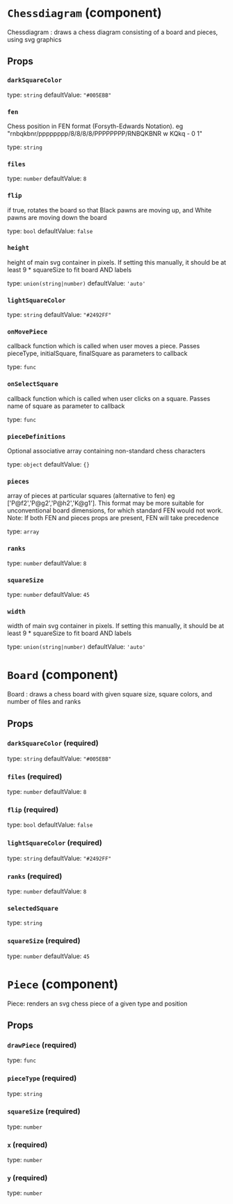 `Chessdiagram` (component)
==========================

Chessdiagram : draws a chess diagram consisting of a board and pieces, using svg graphics

Props
-----

### `darkSquareColor`

type: `string`
defaultValue: `"#005EBB"`


### `fen`

Chess position in FEN format (Forsyth-Edwards Notation). eg "rnbqkbnr/pppppppp/8/8/8/8/PPPPPPPP/RNBQKBNR w KQkq - 0 1"

type: `string`


### `files`

type: `number`
defaultValue: `8`


### `flip`

if true, rotates the board so that Black pawns are moving up, and White pawns are moving down the board

type: `bool`
defaultValue: `false`


### `height`

height of main svg container in pixels. If setting this manually, it should be at least 9 * squareSize to fit board AND labels

type: `union(string|number)`
defaultValue: `'auto'`


### `lightSquareColor`

type: `string`
defaultValue: `"#2492FF"`


### `onMovePiece`

callback function which is called when user moves a piece. Passes pieceType, initialSquare, finalSquare as parameters to callback

type: `func`


### `onSelectSquare`

callback function which is called when user clicks on a square. Passes name of square as parameter to callback

type: `func`


### `pieceDefinitions`

Optional associative array containing non-standard chess characters

type: `object`
defaultValue: `{}`


### `pieces`

array of pieces at particular squares (alternative to fen) eg ['P@f2','P@g2','P@h2','K@g1'].
This format may be more suitable for unconventional board dimensions, for which standard FEN would not work.
Note: If both FEN and pieces props are present, FEN will take precedence

type: `array`


### `ranks`

type: `number`
defaultValue: `8`


### `squareSize`

type: `number`
defaultValue: `45`


### `width`

width of main svg container in pixels. If setting this manually, it should be at least 9 * squareSize to fit board AND labels

type: `union(string|number)`
defaultValue: `'auto'`


`Board` (component)
===================

Board : draws a chess board with given square size, square colors, and number of files and ranks

Props
-----

### `darkSquareColor` (required)

type: `string`
defaultValue: `"#005EBB"`


### `files` (required)

type: `number`
defaultValue: `8`


### `flip` (required)

type: `bool`
defaultValue: `false`


### `lightSquareColor` (required)

type: `string`
defaultValue: `"#2492FF"`


### `ranks` (required)

type: `number`
defaultValue: `8`


### `selectedSquare`

type: `string`


### `squareSize` (required)

type: `number`
defaultValue: `45`


`Piece` (component)
===================

Piece: renders an svg chess piece of a given type and position

Props
-----

### `drawPiece` (required)

type: `func`


### `pieceType` (required)

type: `string`


### `squareSize` (required)

type: `number`


### `x` (required)

type: `number`


### `y` (required)

type: `number`


